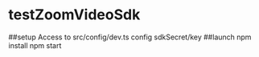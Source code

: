 # testZoomVideoSdk
##setup
  Access to src/config/dev.ts
    config sdkSecret/key
##launch
npm install
npm start

 
